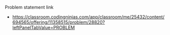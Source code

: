 Problem statement link

- https://classroom.codingninjas.com/app/classroom/me/25432/content/694565/offering/11358515/problem/28820?leftPanelTabValue=PROBLEM
